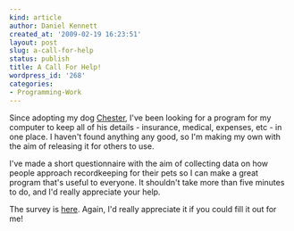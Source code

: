 ```yaml
---
kind: article
author: Daniel Kennett
created_at: '2009-02-19 16:23:51'
layout: post
slug: a-call-for-help
status: publish
title: A Call For Help!
wordpress_id: '268'
categories:
- Programming-Work
---
```


Since adopting my dog <a href="http://ikennd.ac/blog/2009/02/goggie/">Chester</a>, I've been looking for a program for my computer to keep all of his details - insurance, medical, expenses, etc - in one place. I haven't found anything any good, so I'm making my own with the aim of releasing it for others to use.

I've made a short questionnaire with the aim of collecting data on how people approach recordkeeping for their pets so I can make a great program that's useful to everyone. It shouldn't take more than five minutes to do, and I'd really appreciate your help.

The survey is <a href="http://spreadsheets.google.com/viewform?formkey=cFNORzR1T3NBbFQxNmRldzF6cHBPUHc6MA" target="_blank">here</a>. Again, I'd really appreciate it if you could fill it out for me!
